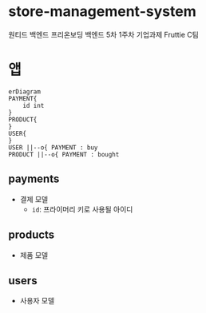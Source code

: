 # store-management-system
원티드 백엔드 프리온보딩 백엔드 5차 1주차 기업과제 Fruttie C팀


# 앱
```mermaid
erDiagram
PAYMENT{
    id int
}
PRODUCT{
}
USER{
}
USER ||--o{ PAYMENT : buy
PRODUCT ||--o{ PAYMENT : bought
```

## payments
- 결제 모델
  - `id`: 프라이머리 키로 사용될 아이디

## products
- 제품 모델

## users
- 사용자 모델

